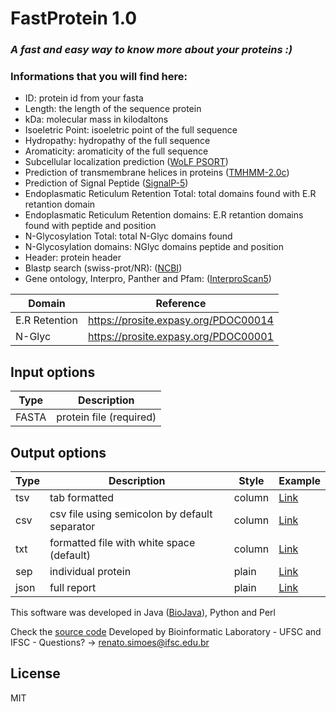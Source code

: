 # FastProtein 1.0
### _A fast and easy way to know more about your proteins :)_

### Informations that you will find here:
- ID: protein id from your fasta
- Length: the length of the sequence protein
- kDa: molecular mass in kilodaltons
- Isoeletric Point: isoeletric point of the full sequence
- Hydropathy: hydropathy of the full sequence
- Aromaticity: aromaticity of the full sequence
- Subcellular localization prediction ([WoLF PSORT](https://wolfpsort.hgc.jp/))
- Prediction of transmembrane helices in proteins ([TMHMM-2.0c](https://services.healthtech.dtu.dk/service.php?TMHMM-2.0))
- Prediction of Signal Peptide ([SignalP-5](https://services.healthtech.dtu.dk/service.php?SignalP-5.0))
- Endoplasmatic Reticulum Retention Total: total domains found with E.R retantion domain
- Endoplasmatic Reticulum Retention domains: E.R retantion domains found with peptide and position
- N-Glycosylation Total: total N-Glyc domains found
- N-Glycosylation domains: NGlyc domains peptide and position
- Header: protein header
- Blastp search (swiss-prot/NR): ([NCBI](https://blast.ncbi.nlm.nih.gov/))
- Gene ontology, Interpro, Panther and Pfam: ([InterproScan5](https://www.ebi.ac.uk/interpro/)) 


| Domain | Reference |
| ------ | ------ |
| E.R Retention |  https://prosite.expasy.org/PDOC00014 |
| N-Glyc |  https://prosite.expasy.org/PDOC00001|

## Input options
| Type | Description |
| ------ | ------ |
| FASTA | protein file (required)|


## Output options
| Type | Description | Style | Example |
| ------ | ------ | ------ | ------ |
| tsv | tab formatted | column | [Link](https://github.com/simoesrenato/bioinfo/blob/master/fast-protein/python/test1.fasta.tsv) |
| csv | csv file using semicolon by default separator | column | [Link](https://github.com/simoesrenato/bioinfo/blob/master/fast-protein/python/test1.fasta.csv) |
| txt | formatted file with white space (default) | column | [Link](https://github.com/simoesrenato/bioinfo/blob/master/fast-protein/python/test1.fasta.txt) |
| sep | individual protein | plain | [Link](https://github.com/simoesrenato/bioinfo/blob/master/fast-protein/python/test1.fasta.sep) |
| json | full report | plain | [Link](https://github.com/simoesrenato/bioinfo/blob/master/fast-protein/python/test1.fasta.sep) |


This software was developed in Java ([BioJava](https://biojava.org/)), Python and Perl

Check the [source code](https://github.com/simoesrenato/bioinfo/tree/master/fast-protein) 
Developed by Bioinformatic Laboratory - UFSC and IFSC - Questions? -> renato.simoes@ifsc.edu.br

## License

MIT
